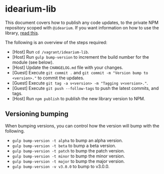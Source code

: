 # idearium-lib

This document covers how to publish any code updates, to the private NPM repository scoped with `@idearium`. If you want information on how to use the library, [read this](README.md).

The following is an overview of the steps required:

- [Host]    Run `cd /vagrant/idearium-lib`.
- [Host]    Run `gulp bump-version` to increment the build number for the module (see below).
- [Host]    Update the `CHANGELOG.md` file with your changes.
- [Guest]   Execute `git commit .` and `git commit -m "Version bump to <version>."` to commit the updates.
- [Guest]   Execute `git tag -a v<version> -m "Tagging v<version>."`.
- [Guest]   Execute `git push --follow-tags` to push the latest commits, and tags.
- [Host]    Run `npm publish` to publish the new library version to NPM.

## Versioning bumping

When bumping versions, you can control how the version will bump with the following.

- `gulp bump-version -t alpha` to bump an alpha version.
- `gulp bump-version -t beta` to bump a beta version.
- `gulp bump-version -t patch` to bump the patch version.
- `gulp bump-version -t minor` to bump the minor version.
- `gulp bump-version -t major` to bump the major version.
- `gulp bump-version -v v3.0.0` to bump to v3.0.0.
